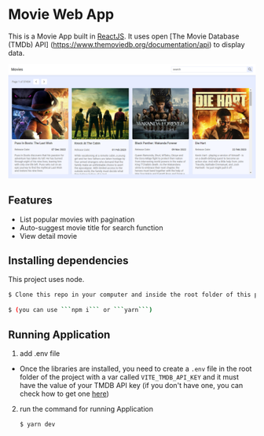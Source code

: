 # Movie Web App

This is a Movie App built in [ReactJS](http://facebook.github.io/react/index.html).
It uses open [The Movie Database (TMDb) API] (https://www.themoviedb.org/documentation/api) to display data.

![alt text](demo-page.png?raw=true)

## Features

- List popular movies with pagination
- Auto-suggest movie title for search function
- View detail movie

## Installing dependencies

This project uses node.

```bash
$ Clone this repo in your computer and inside the root folder of this project, install the libraries
```

````bash
$ (you can use ```npm i``` or ```yarn```)
````

## Running Application

1. add .env file

- Once the libraries are installed, you need to create a `.env` file in the root folder of the project with a var called `VITE_TMDB_API_KEY` and it must have the value of your TMDB API key (if you don't have one, you can check how to get one [here](https://developers.themoviedb.org/3/getting-started))

2. run the command for running Application
   ```bash
   $ yarn dev
   ```
